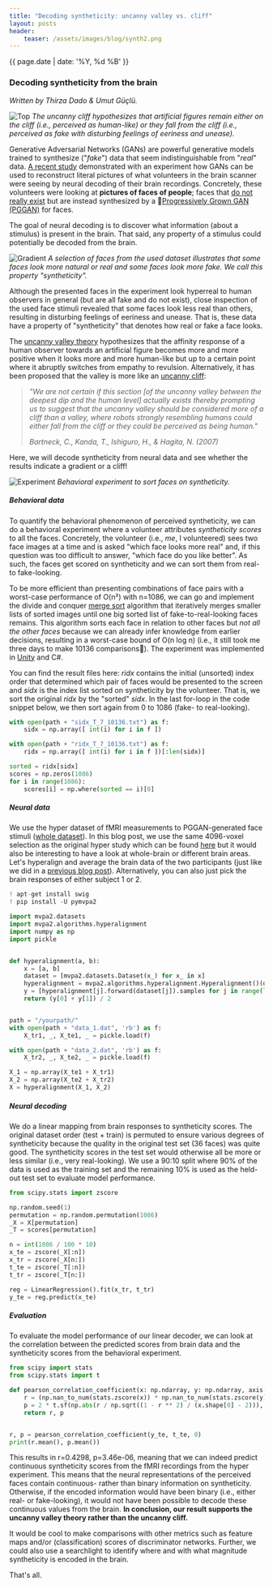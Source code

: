 ```yaml
---
title: "Decoding syntheticity: uncanny valley vs. cliff"
layout: posts
header:
    teaser: /assets/images/blog/synth2.png
---
```


{{ page.date | date: '%Y, %d %B' }}

### Decoding syntheticity from the brain

_Written by Thirza Dado & Umut Güçlü._

![Top](/assets/images/blog/synth3.png)
*The uncanny cliff hypothesizes that artificial figures remain either on the cliff (i.e., perceived as human-like) or they fall from the cliff (i.e., perceived as fake with disturbing feelings of eeriness and unease).*

Generative Adversarial Networks (GANs) are powerful generative models trained to synthesize ("_fake_") data that seem indistinguishable from "_real_" data. [A recent study](https://www.nature.com/articles/s41598-021-03938-w) demonstrated with an experiment how GANs can be used to reconstruct literal pictures of what volunteers in the brain scanner were seeing by neural decoding of their brain recordings. Concretely, these volunteers were looking at **pictures of faces of people**; faces that [do not really exist](https://thispersondoesnotexist.com/) but are instead synthesized by a 🤖[Progressively Grown GAN (PGGAN)](https://github.com/tkarras/progressive_growing_of_gans) for faces.

The goal of neural decoding is to discover what information (about a stimulus) is present in the brain. That said, any property of a stimulus could potentially be decoded from the brain.

![Gradient](/assets/images/blog/grad2.png)
*A selection of faces from the used dataset illustrates that some faces look more natural or real and some faces look more fake. We call this property "syntheticity".*

Although the presented faces in the experiment look hyperreal to human observers in general (but are all fake and do not exist), close inspection of the used face stimuli revealed that some faces look less real than others, resulting in disturbing feelings of eeriness and unease. That is, these data have a property of "syntheticity" that denotes how real or fake a face looks.

The [uncanny valley theory](https://web.ics.purdue.edu/~drkelly/MoriTheUncannyValley1970.pdf) hypothesizes that the affinity response of a human observer towards an artificial figure becomes more and more positive when it looks more and more human-like but up to a certain point where it abruptly switches from empathy to revulsion. Alternatively, it has been proposed that the valley is more like an [uncanny cliff](https://ieeexplore.ieee.org/stamp/stamp.jsp?arnumber=4415111&casa_token=VDO-WB9Ov5EAAAAA:JQY0Zg4MJUUOpjTcuTpoXxaGc51VdSXqjboQhzgD-3yijNYFhg2F69jr198-GiK_r8XRZFKKknSo&tag=1):

> _"We are not certain if this section [of the uncanny valley between the deepest dip and the human level] actually exists thereby prompting us to suggest that the uncanny valley should be considered more of a cliff than a valley, where robots strongly resembling humans could either fall from the cliff or they could be perceived as being human."_
>
><cite>Bartneck, C., Kanda, T., Ishiguro, H., & Hagita, N. (2007)</cite>

Here, we will decode syntheticity from neural data and see whether the results indicate a gradient or a cliff!

![Experiment](/assets/images/blog/exp.png)
*Behavioral experiment to sort faces on syntheticity.*

##### Behavioral data

To quantify the behavioral phenomenon of perceived syntheticity, we can do a behavioral experiment where a volunteer attributes _syntheticity scores_ to all the faces. Concretely, the volunteer (i.e., _me_, I volunteered) sees two face images at a time and is asked "which face looks more real" and, if this question was too difficult to answer, "which face do you like better". As such, the faces get scored on syntheticity and we can sort them from real- to fake-looking.

To be more efficient than presenting combinations of face pairs with a worst-case performance of O(n²) with n=1086, we can go and implement the divide and conquer [merge sort](https://www.geeksforgeeks.org/merge-sort/) algorithm that iteratively merges smaller lists of sorted images until one big sorted list of fake-to-real-looking faces remains. This algorithm sorts each face in relation to other faces but _not all the other faces_ because we can already infer knowledge from earlier decisions, resulting in a worst-case bound of O(n log n) (i.e., it still took me three days to make 10136 comparisons😬). The experiment was implemented in [Unity](https://unity.com/) and C#.

You can find the result files here: _ridx_ contains the initial (unsorted) index order that determined which pair of faces would be presented to the screen and _sidx_ is the index list sorted on syntheticity by the volunteer. That is, we sort the original _ridx_ by the "sorted" _sidx_. In the last for-loop in the code snippet below, we then sort again from 0 to 1086 (fake- to real-looking).

```python
with open(path + "sidx_T_7_10136.txt") as f:
    sidx = np.array([ int(i) for i in f ])

with open(path + "ridx_T_7_10136.txt") as f:
    ridx = np.array([ int(i) for i in f ])[:len(sidx)]

sorted = ridx[sidx]
scores = np.zeros(1086)
for i in range(1086):
    scores[i] = np.where(sorted == i)[0]
```

##### Neural data
We use the hyper dataset of fMRI measurements to PGGAN-generated face stimuli ([whole dataset](https://openneuro.org/datasets/ds004280/versions/1.0.0)). In this blog post, we use the same 4096-voxel selection as the original hyper study which can be found [here](https://drive.google.com/drive/u/1/folders/1OW0cfnoP8_tZBGWLbpiPPX81QH9pusjv) but it would also be interesting to have a look at whole-brain or different brain areas. Let's hyperalign and average the brain data of the two participants (just like we did in a [previous blog post](https://medium.com/neural-coding-lab/neural-decoding-w-synthesized-reality-5eeb476f399)). Alternatively, you can also just pick the brain responses of either subject 1 or 2.

```python
! apt-get install swig
! pip install -U pymvpa2

import mvpa2.datasets
import mvpa2.algorithms.hyperalignment
import numpy as np
import pickle


def hyperalignment(a, b):
    x = [a, b]
    dataset = [mvpa2.datasets.Dataset(x_) for x_ in x]
    hyperalignment = mvpa2.algorithms.hyperalignment.Hyperalignment()(dataset)
    y = [hyperalignment[j].forward(dataset[j]).samples for j in range(len(dataset))]
    return (y[0] + y[1]) / 2


path = "/yourpath/"
with open(path + "data_1.dat", 'rb') as f:
    X_tr1, _, X_te1, _ = pickle.load(f)

with open(path + "data_2.dat", 'rb') as f:
    X_tr2, _, X_te2, _ = pickle.load(f)

X_1 = np.array(X_te1 + X_tr1)
X_2 = np.array(X_te2 + X_tr2)
X = hyperalignment(X_1, X_2)
```

##### Neural decoding
We do  a linear mapping from brain responses to syntheticity scores. The original dataset order (test + train) is permuted to ensure various degrees of syntheticity because the quality in the original test set (36 faces) was quite good. The syntheticity scores in the test set would otherwise all be more or less similar (i.e., very real-looking). We use a 90:10 split where 90% of the data is used as the training set and the remaining 10% is used as the held-out test set to evaluate model performance.

```python
from scipy.stats import zscore

np.random.seed(1)
permutation = np.random.permutation(1086)
_X = X[permutation]
_T = scores[permutation]

n = int(1086 / 100 * 10)
x_te = zscore(_X[:n])
x_tr = zscore(_X[n:])
t_te = zscore(_T[:n])
t_tr = zscore(_T[n:])

reg = LinearRegression().fit(x_tr, t_tr)
y_te = reg.predict(x_te)
```

##### Evaluation
To evaluate the model performance of our linear decoder, we can look at the correlation between the predicted scores from brain data and the syntheticity scores from the behavioral experiment.

```python
from scipy import stats
from scipy.stats import t

def pearson_correlation_coefficient(x: np.ndarray, y: np.ndarray, axis: int) -> np.ndarray:
    r = (np.nan_to_num(stats.zscore(x)) * np.nan_to_num(stats.zscore(y))).mean(axis)
    p = 2 * t.sf(np.abs(r / np.sqrt((1 - r ** 2) / (x.shape[0] - 2))), x.shape[0] - 2)
    return r, p


r, p = pearson_correlation_coefficient(y_te, t_te, 0)
print(r.mean(), p.mean())
```

This results in r=0.4298, p=3.46e-06, meaning that we can indeed predict continuous syntheticity scores from the fMRI recordings from the hyper experiment. This means that the neural representations of the perceived faces contain continuous- rather than binary information on syntheticity. Otherwise, if the encoded information would have been binary (i.e., either real- or fake-looking), it would not have been possible to decode these continuous values from the brain. **In conclusion, our result supports the uncanny valley theory rather than the uncanny cliff.**

It would be cool to make comparisons with other metrics such as feature maps and/or (classification) scores of discriminator networks. Further, we could also use a searchlight to identify where and with what magnitude syntheticity is encoded in the brain.

That's all.










